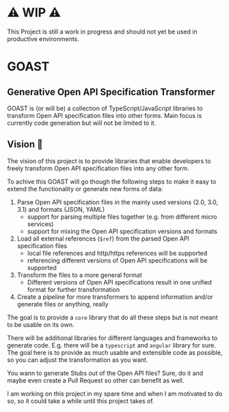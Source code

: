# ⚠️ WIP ⚠️

This Project is still a work in progress and should not yet be used in productive environments.

# GOAST

## **G**enerative **O**pen **A**PI **S**pecification **T**ransformer

GOAST is (or will be) a collection of TypeScript/JavaScript libraries to transform Open API specification files into other forms.
Main focus is currently code generation but will not be limited to it.

## Vision 🌌

The vision of this project is to provide libraries that enable developers to freely transform Open API specification files into any other form.

To achive this GOAST will go though the following steps to make it easy to extend the functionality or generate new forms of data:

1. Parse Open API specification files in the mainly used versions (2.0, 3.0, 3.1) and formats (JSON, YAML)
   - support for parsing multiple files together (e.g. from different micro services)
   - support for mixing the Open API specification versions and formats
2. Load all external references (`$ref`) from the parsed Open API specification files
   - local file references and http/https references will be supported
   - referencing different versions of Open API specifications will be supported
3. Transform the files to a more general format
   - Different versions of Open API specifications result in one unified format for further transformation
4. Create a pipeline for more transformers to append information and/or generate files or anything, really

The goal is to provide a `core` library that do all these steps but is not meant to be usable on its own.

There will be additional libraries for different languages and frameworks to generate code.
E.g. there will be a `typescript` and `angular` library for sure.
The goal here is to provide as much usable and extensible code as possible, so you can adjust the transformation as you want.

You wann to generate Stubs out of the Open API files? Sure, do it and maybe even create a Pull Request so other can benefit as well.

I am working on this project in my spare time and when I am motivated to do so, so it could take a while until this project takes of.
